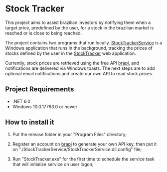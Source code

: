 # Stock Tracker
This project aims to assist brazilian investors by notifying them when a target price, predefined by the user, for a stock in the brazilian market is reached or is close to being reached.

The project contains two programs that run locally. [StockTrackerService](StockTrackerService) is a Windows application that runs in the background, tracking the prices of stocks defined by the user in the [StockTracker](StockTracker) web application.

Currently, stock prices are retrieved using the free API [brapi](https://brapi.dev), and notifications are delivered via Windows toasts. The next steps are to add optional email notifications and create our own API to read stock prices.

## Project Requirements
- .NET 6.0
- Windows 10.0.17763.0 or newer

## How to install it

1. Put the release folder in your "Program Files" directory;

1. Register an account on [brapi](https://brapi.dev) to generate your own API key, then put it on "./StockTrackerService/StockTrackerService.dll.config" file;

1. Run "StockTracker.exe" for the first time to schedule the service task that will initialize service on user logon;
